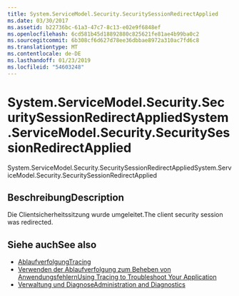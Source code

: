 ```yaml
---
title: System.ServiceModel.Security.SecuritySessionRedirectApplied
ms.date: 03/30/2017
ms.assetid: b22736bc-61a3-47c7-8c13-e02e9f6848ef
ms.openlocfilehash: 6cd581b45d18892880c825621fe81ae4b99ba0c2
ms.sourcegitcommit: 6b308cf6d627d78ee36dbbae8972a310ac7fd6c8
ms.translationtype: MT
ms.contentlocale: de-DE
ms.lasthandoff: 01/23/2019
ms.locfileid: "54603248"
---
```

# <a name="systemservicemodelsecuritysecuritysessionredirectapplied"></a><span data-ttu-id="96b4a-102">System.ServiceModel.Security.SecuritySessionRedirectApplied</span><span class="sxs-lookup"><span data-stu-id="96b4a-102">System.ServiceModel.Security.SecuritySessionRedirectApplied</span></span>
<span data-ttu-id="96b4a-103">System.ServiceModel.Security.SecuritySessionRedirectApplied</span><span class="sxs-lookup"><span data-stu-id="96b4a-103">System.ServiceModel.Security.SecuritySessionRedirectApplied</span></span>  
  
## <a name="description"></a><span data-ttu-id="96b4a-104">Beschreibung</span><span class="sxs-lookup"><span data-stu-id="96b4a-104">Description</span></span>  
 <span data-ttu-id="96b4a-105">Die Clientsicherheitssitzung wurde umgeleitet.</span><span class="sxs-lookup"><span data-stu-id="96b4a-105">The client security session was redirected.</span></span>  
  
## <a name="see-also"></a><span data-ttu-id="96b4a-106">Siehe auch</span><span class="sxs-lookup"><span data-stu-id="96b4a-106">See also</span></span>
- [<span data-ttu-id="96b4a-107">Ablaufverfolgung</span><span class="sxs-lookup"><span data-stu-id="96b4a-107">Tracing</span></span>](../../../../../docs/framework/wcf/diagnostics/tracing/index.md)
- [<span data-ttu-id="96b4a-108">Verwenden der Ablaufverfolgung zum Beheben von Anwendungsfehlern</span><span class="sxs-lookup"><span data-stu-id="96b4a-108">Using Tracing to Troubleshoot Your Application</span></span>](../../../../../docs/framework/wcf/diagnostics/tracing/using-tracing-to-troubleshoot-your-application.md)
- [<span data-ttu-id="96b4a-109">Verwaltung und Diagnose</span><span class="sxs-lookup"><span data-stu-id="96b4a-109">Administration and Diagnostics</span></span>](../../../../../docs/framework/wcf/diagnostics/index.md)
